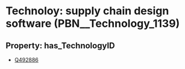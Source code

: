 # Technoloy: __supply chain design software__ (PBN__Technology_1139)

## Property: has_TechnologyID

* [Q492886](Q492886)

